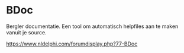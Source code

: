 # BDoc
Bergler documentatie. Een tool om automatisch helpfiles aan te maken vanuit je source.

https://www.nldelphi.com/forumdisplay.php?77-BDoc
